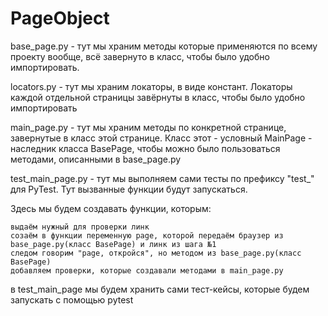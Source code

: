 # PageObject

base_page.py - тут мы храним методы которые применяются по всему проекту вообще, всё завернуто в класс, чтобы было удобно импортировать.

locators.py - тут мы храним локаторы, в виде констант. Локаторы каждой отдельной страницы завёрнуты в класс, чтобы было удобно импортировать

main_page.py - тут мы храним методы по конкретной странице, завернутые в класс этой странице. Класс этот - условный MainPage - наследник класса BasePage, чтобы можно было пользоваться методами, описанными в base_page.py

test_main_page.py - тут мы выполняем сами тесты по префиксу "test_" для PyTest. Тут вызванные функции будут запускаться.

Здесь мы будем создавать функции, которым:

    выдаём нужный для проверки линк
    созаём в функции переменную page, которой передаём браузер из base_page.py(класс BasePage) и линк из шага №1
    следом говорим "page, откройся", но методом из base_page.py(класс BasePage)
    добавляем проверки, которые создавали методами в main_page.py

в test_main_page мы будем хранить сами тест-кейсы, которые будем запускать с помощью pytest